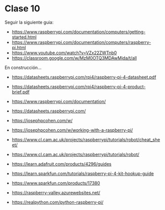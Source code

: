 # Clase 10


Seguir la siguiente guia: 
* https://www.raspberrypi.com/documentation/computers/getting-started.html
* https://www.raspberrypi.com/documentation/computers/raspberry-pi.html
* https://www.youtube.com/watch?v=VZx22ZWTnb0
* https://classroom.google.com/w/MzM0OTQ3MDAwMjda/t/all


En construcción...
* https://datasheets.raspberrypi.com/rpi4/raspberry-pi-4-datasheet.pdf
* https://datasheets.raspberrypi.com/rpi4/raspberry-pi-4-product-brief.pdf


* https://www.raspberrypi.com/documentation/
* https://datasheets.raspberrypi.com/
* https://josephpcohen.com/w/
* https://josephpcohen.com/w/working-with-a-raspberry-pi/
* https://www.cl.cam.ac.uk/projects/raspberrypi/tutorials/robot/cheat_sheet/
* https://www.cl.cam.ac.uk/projects/raspberrypi/tutorials/robot/
* https://learn.adafruit.com/products/4296/guides
* https://learn.sparkfun.com/tutorials/raspberry-pi-4-kit-hookup-guide
* https://www.sparkfun.com/products/17380
* https://raspberry-valley.azurewebsites.net/
* https://realpython.com/python-raspberry-pi/ 
